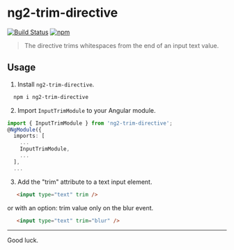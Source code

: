 # ng2-trim-directive
[![Build Status](https://travis-ci.org/anein/angular2-trim-directive.svg?branch=master)](https://travis-ci.org/anein/angular2-trim-directive)
[![npm](https://img.shields.io/npm/v/ng2-trim-directive.svg)](https://www.npmjs.com/package/ng2-trim-directive)

>The directive trims whitespaces from the end of an input text value.


## Usage 

1. Install `ng2-trim-directive`.

  ```bash
    npm i ng2-trim-directive
  ```

2. Import `InputTrimModule` to your Angular module.

```typescript
import { InputTrimModule } from 'ng2-trim-directive';
@NgModule({
  imports: [
    ...
    InputTrimModule,
    ...
  ],
  ...
```

3. Add the "trim" attribute to a text input element.
  ```html
     <input type="text" trim />
  ```

  or with an option: trim value only on the blur event.

  ```html
     <input type="text" trim="blur" />
  ```


---
Good luck. 
